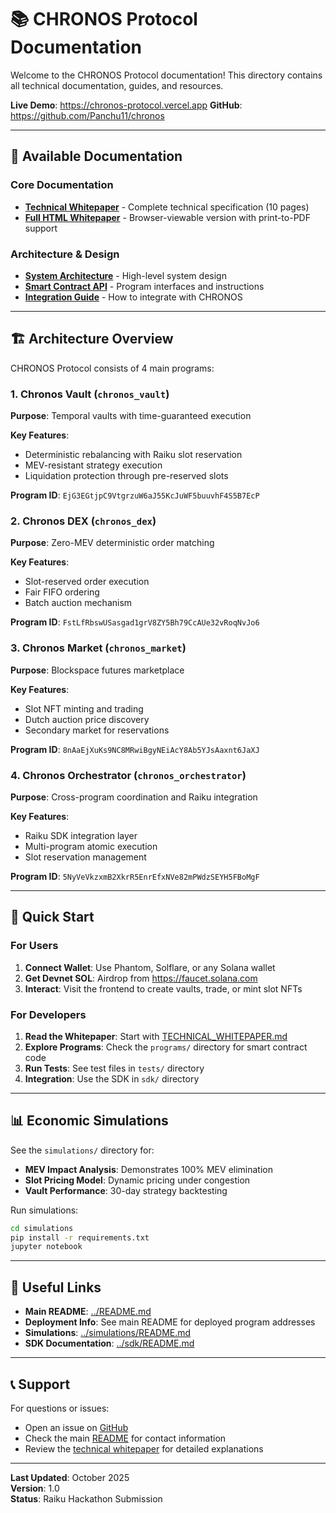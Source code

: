 # 📚 CHRONOS Protocol Documentation

Welcome to the CHRONOS Protocol documentation! This directory contains all technical documentation, guides, and resources.

**Live Demo**: https://chronos-protocol.vercel.app
**GitHub**: https://github.com/Panchu11/chronos

---

## 📄 Available Documentation

### Core Documentation

- **[Technical Whitepaper](./TECHNICAL_WHITEPAPER.md)** - Complete technical specification (10 pages)
- **[Full HTML Whitepaper](./CHRONOS_Whitepaper_FULL.html)** - Browser-viewable version with print-to-PDF support

### Architecture & Design

- **[System Architecture](#)** - High-level system design
- **[Smart Contract API](#)** - Program interfaces and instructions
- **[Integration Guide](#)** - How to integrate with CHRONOS

---

## 🏗️ Architecture Overview

CHRONOS Protocol consists of 4 main programs:

### 1. Chronos Vault (`chronos_vault`)
**Purpose**: Temporal vaults with time-guaranteed execution

**Key Features**:
- Deterministic rebalancing with Raiku slot reservation
- MEV-resistant strategy execution
- Liquidation protection through pre-reserved slots

**Program ID**: `EjG3EGtjpC9VtgrzuW6aJ55KcJuWF5buuvhF4S5B7EcP`

### 2. Chronos DEX (`chronos_dex`)
**Purpose**: Zero-MEV deterministic order matching

**Key Features**:
- Slot-reserved order execution
- Fair FIFO ordering
- Batch auction mechanism

**Program ID**: `FstLfRbswUSasgad1grV8ZY5Bh79CcAUe32vRoqNvJo6`

### 3. Chronos Market (`chronos_market`)
**Purpose**: Blockspace futures marketplace

**Key Features**:
- Slot NFT minting and trading
- Dutch auction price discovery
- Secondary market for reservations

**Program ID**: `8nAaEjXuKs9NC8MRwiBgyNEiAcY8Ab5YJsAaxnt6JaXJ`

### 4. Chronos Orchestrator (`chronos_orchestrator`)
**Purpose**: Cross-program coordination and Raiku integration

**Key Features**:
- Raiku SDK integration layer
- Multi-program atomic execution
- Slot reservation management

**Program ID**: `5NyVeVkzxmB2XkrR5EnrEfxNVe82mPWdzSEYH5FBoMgF`

---

## 🚀 Quick Start

### For Users

1. **Connect Wallet**: Use Phantom, Solflare, or any Solana wallet
2. **Get Devnet SOL**: Airdrop from https://faucet.solana.com
3. **Interact**: Visit the frontend to create vaults, trade, or mint slot NFTs

### For Developers

1. **Read the Whitepaper**: Start with [TECHNICAL_WHITEPAPER.md](./TECHNICAL_WHITEPAPER.md)
2. **Explore Programs**: Check the `programs/` directory for smart contract code
3. **Run Tests**: See test files in `tests/` directory
4. **Integration**: Use the SDK in `sdk/` directory

---

## 📊 Economic Simulations

See the `simulations/` directory for:

- **MEV Impact Analysis**: Demonstrates 100% MEV elimination
- **Slot Pricing Model**: Dynamic pricing under congestion
- **Vault Performance**: 30-day strategy backtesting

Run simulations:
```bash
cd simulations
pip install -r requirements.txt
jupyter notebook
```

---

## 🔗 Useful Links

- **Main README**: [../README.md](../README.md)
- **Deployment Info**: See main README for deployed program addresses
- **Simulations**: [../simulations/README.md](../simulations/README.md)
- **SDK Documentation**: [../sdk/README.md](../sdk/README.md)

---

## 📞 Support

For questions or issues:
- Open an issue on [GitHub](https://github.com/Panchu11/chronos/issues)
- Check the main [README](../README.md) for contact information
- Review the [technical whitepaper](./TECHNICAL_WHITEPAPER.md) for detailed explanations

---

**Last Updated**: October 2025  
**Version**: 1.0  
**Status**: Raiku Hackathon Submission

